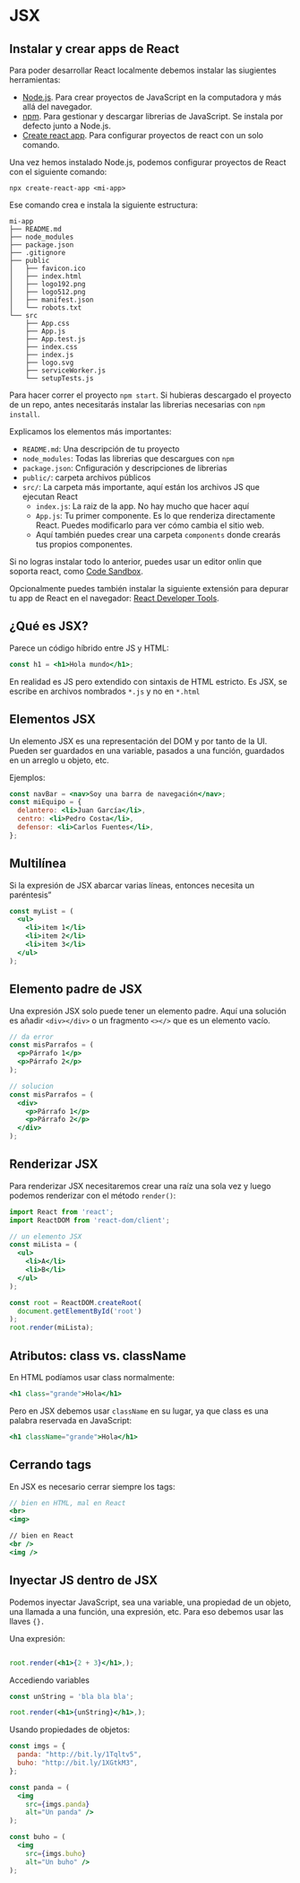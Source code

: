 # JSX

## Instalar y crear apps de React

Para poder desarrollar React localmente debemos instalar las siugientes herramientas:
- [Node.js](https://nodejs.org/). Para crear proyectos de JavaScript en la computadora y más allá del navegador.
- [npm](https://www.npmjs.com/). Para gestionar y descargar librerias de JavaScript. Se instala por defecto junto a Node.js.
- [Create react app](https://create-react-app.dev/). Para configurar proyectos de react con un solo comando.

Una vez hemos instalado Node.js, podemos configurar proyectos de React con el siguiente comando:

```shell
npx create-react-app <mi-app>
```

Ese comando crea e instala la siguiente estructura:

```shell
mi-app
├── README.md
├── node_modules
├── package.json
├── .gitignore
├── public
│   ├── favicon.ico
│   ├── index.html
│   ├── logo192.png
│   ├── logo512.png
│   ├── manifest.json
│   └── robots.txt
└── src
    ├── App.css
    ├── App.js
    ├── App.test.js
    ├── index.css
    ├── index.js
    ├── logo.svg
    ├── serviceWorker.js
    └── setupTests.js
```

Para hacer correr el proyecto `npm start`. Si hubieras descargado el proyecto de un repo, antes necesitarás instalar las librerias necesarias con `npm install`.

Explicamos los elementos más importantes:
- `README.md`: Una descripción de tu proyecto
- `node_modules`: Todas las librerias que descargues con `npm`
- `package.json`: Cnfiguración y descripciones de librerias
- `public/`: carpeta archivos públicos
- `src/`: La carpeta más importante, aquí están los archivos JS que ejecutan React
  - `index.js`: La raiz de la app. No hay mucho que hacer aquí
  - `App.js`: Tu primer componente. Es lo que renderiza directamente React. Puedes modificarlo para ver cómo cambia el sitio web.
  - Aquí también puedes crear una carpeta `components` donde crearás tus propios componentes.

Si no logras instalar todo lo anterior, puedes usar un editor onlin que soporta react, como [Code Sandbox](https://codesandbox.io/).

Opcionalmente puedes también instalar la siguiente extensión para depurar tu app de React en el navegador: [React Developer Tools](https://chrome.google.com/webstore/detail/react-developer-tools/fmkadmapgofadopljbjfkapdkoienihi?hl).
## ¿Qué es JSX?

Parece un código híbrido entre JS y HTML:

```jsx
const h1 = <h1>Hola mundo</h1>;
```

En realidad es JS pero extendido con sintaxis de HTML estricto. Es JSX, se escribe en archivos nombrados `*.js` y  no en `*.html`

## Elementos JSX

Un elemento JSX es una representación del DOM y por tanto de la UI. Pueden ser guardados en una variable, pasados a una función, guardados en un arreglo u objeto, etc.

Ejemplos:

```jsx
const navBar = <nav>Soy una barra de navegación</nav>;
const miEquipo = {
  delantero: <li>Juan García</li>,
  centro: <li>Pedro Costa</li>,
  defensor: <li>Carlos Fuentes</li>,
};
```

## Multilínea

Si la expresión de JSX abarcar varias líneas, entonces necesita un paréntesis”

```jsx
const myList = (
  <ul>
    <li>item 1</li>
    <li>item 2</li>
    <li>item 3</li>
  </ul>
);
```

## Elemento padre de JSX

Una expresión JSX solo puede tener un elemento padre. Aquí una solución es añadir `<div></div>` o un fragmento `<></>` que es un elemento vacío.

```jsx
// da error
const misParrafos = (
  <p>Párrafo 1</p>
  <p>Párrafo 2</p>
);

// solucion
const misParrafos = (
  <div>
    <p>Párrafo 1</p>
    <p>Párrafo 2</p>
  </div>
);
```

## Renderizar JSX

Para renderizar JSX necesitaremos crear una raíz una sola vez y luego podemos renderizar con el método `render()`:

```jsx
import React from 'react';
import ReactDOM from 'react-dom/client';

// un elemento JSX
const miLista = (
  <ul>
    <li>A</li>
    <li>B</li>
  </ul>
);

const root = ReactDOM.createRoot(
  document.getElementById('root')
);
root.render(miLista);
```

## Atributos: class vs. className

En HTML podíamos usar class normalmente:

```jsx
<h1 class="grande">Hola</h1>

```

Pero en JSX debemos usar `className` en su lugar, ya que class es una palabra reservada en JavaScript:

```jsx
<h1 className="grande">Hola</h1>

```

## Cerrando tags

En JSX es necesario cerrar siempre los tags:

```jsx
// bien en HTML, mal en React 
<br>
<img>

// bien en React
<br />
<img />
```

## Inyectar JS dentro de JSX

Podemos inyectar JavaScript, sea una variable, una propiedad de un objeto, una llamada a una función, una expresión, etc. Para eso debemos usar las llaves `{}.`

Una expresión:

```jsx

root.render(<h1>{2 + 3}</h1>,);
```

Accediendo variables

```jsx
const unString = 'bla bla bla';

root.render(<h1>{unString}</h1>,);
```

Usando propiedades de objetos:

```jsx
const imgs = {
  panda: "http://bit.ly/1Tqltv5",
  buho: "http://bit.ly/1XGtkM3",
}; 

const panda = (
  <img 
    src={imgs.panda} 
    alt="Un panda" />
);

const buho = (
  <img 
    src={imgs.buho} 
    alt="Un buho" />
);

```